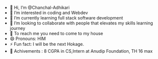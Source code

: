 - 👋 Hi, I’m @Chanchal-Adhikari
- 👀 I’m interested in coding and Webdev
- 🌱 I’m currently learning full stack software development
- 💞️ I’m looking to collaborate with people that elevates my skills learning journey
- 🤝 To reach me you need to come to my house
- 😄 Pronouns: HIM
- ⚡ Fun fact: I will be the next Hokage.
- 🌟 Achivements : 8 CGPA in CS,Intern at Anudip Foundation, TH 16 max 
<!---
Chanchal-Adhikari/Chanchal-Adhikari is a ✨ special ✨ repository because its `README.md` (this file) appears on your GitHub profile.
You can click the Preview link to take a look at your changes.
--->
